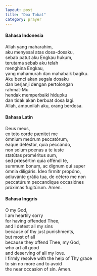```yaml
---
layout: post
title: "Doa Tobat"
category: prayer
---
```


#### Bahasa Indonesia
Allah yang maharahim,<br>
aku menyesal atas dosa-dosaku,<br>
sebab patut aku Engkau hukum,<br>
terutama sebab aku telah<br>
menghina Engkau,<br>
yang mahamurah dan mahabaik bagiku.<br>
Aku benci akan segala dosaku<br>
dan berjanji dengan pertolongan<br>
rahmat-Mu<br>
hendak memperbaiki hidupku<br>
dan tidak akan berbuat dosa lagi.<br>
Allah, ampunilah aku, orang berdosa.


#### Bahasa Latin
Deus meus,<br>
ex toto corde pænitet me<br>
ómnium meórum peccatórum,<br>
éaque detéstor, quia peccándo,<br>
non solum poenas a te iuste<br>
statútas proméritus sum,<br>
sed præsértim quia offéndi te,<br>
summum bonum, ac dignum qui super<br>
ómnia diligáris. Ídeo firmitr propóno,<br>
adiuvánte grátia tua, de cétero me non<br>
peccatúrum peccandique occasiónes<br>
próximas fugitúrum. Amen.


#### Bahasa Inggris
O my God,<br>
I am heartily sorry<br>
for having offended Thee,<br>
and I detest all my sins<br>
because of thy just punishments,<br>
but most of all<br>
because they offend Thee, my God, <br>
who art all good<br>
and deserving of all my love.<br>
I firmly resolve with the help of Thy grace<br>
to sin no more and to avoid <br>
the near occasion of sin. Amen.